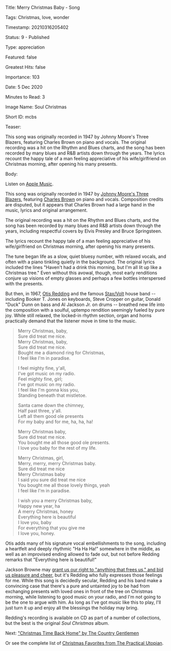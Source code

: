 Title:  Merry Christmas Baby - Song

Tags:   Christmas, love, wonder

Timestamp: 20210316205402

Status: 9 - Published

Type:   appreciation

Featured: false

Greatest Hits: false

Importance: 103

Date:   5 Dec 2020

Minutes to Read: 3

Image Name: Soul Christmas

Short ID: mcbs

Teaser:

This song was originally recorded in 1947 by Johnny Moore's Three Blazers, featuring Charles Brown on piano and vocals. The original recording was a hit on the Rhythm and Blues charts, and the song has been recorded by many blues and R&B artists down through the years. The lyrics recount the happy tale of a man feeling appreciative of his wife/girlfriend on Christmas morning, after opening his many presents. 


Body:

Listen on [Apple Music](https://music.apple.com/us/album/merry-christmas-baby/399650872?i=399651038).

This song was originally recorded in 1947 by [Johnny Moore's Three Blazers][3b], featuring [Charles Brown][cb] on piano and vocals. Composition credits are disputed, but it appears that Charles Brown had a large hand in the music, lyrics and original arrangement. 

The original recording was a hit on the Rhythm and Blues charts, and the song has been recorded by many blues and R&B artists down through the years, including respectful covers by Elvis Presley and Bruce Springsteen.  

The lyrics recount the happy tale of a man feeling appreciative of his wife/girlfriend on Christmas morning, after opening his many presents.  

The tune began life as a slow, quiet bluesy number, with relaxed vocals, and often with a piano tinkling quietly in the background. The original lyrics included the lines "Haven't had a drink this morning, but I'm all lit up like a Christmas tree." Even without this avowal, though, most early renditions conjure up visions of empty glasses and perhaps a few bottles interspersed with the presents. 

But then, in 1967, [Otis Redding][or] and the famous [Stax/Volt][sv] house band -- including Booker T. Jones on keyboards, Steve Cropper on guitar,  Donald "Duck" Dunn on bass and Al Jackson Jr. on drums -- breathed new life into the composition with a soulful, uptempo rendition seemingly fueled by pure joy. While still relaxed, the locked-in rhythm section, organ and horns practically demand that the listener move in time to the music. 

> Merry Christmas, baby,  
> Sure did treat me nice.  
> Merry Christmas, baby,  
> Sure did treat me nice.  
> Bought me a diamond ring for Christmas,  
> I feel like I'm in paradise.  
>   
> I feel mighty fine, y'all,  
> I've got music on my radio.  
> Feel mighty fine, girl;  
> I've got music on my radio.  
> I feel like I'm gonna kiss you,  
> Standing beneath that mistletoe.  
>   
> Santa came down the chimney,  
> Half past three, y'all.  
> Left all them good ole presents  
> For my baby and for me, ha, ha, ha!  
>
> Merry Christmas baby,  
> Sure did treat me nice.  
> You bought me all those good ole presents.  
> I love you baby for the rest of my life.  
>   
> Merry Christmas, girl,  
> Merry, merry, merry Christmas baby.  
> Sure did treat me nice  
> Merry Christmas baby  
> I said you sure did treat me nice  
> You bought me all those lovely things, yeah  
> I feel like I'm in paradise.  
>   
> I wish you a merry Christmas baby,  
> Happy new year, ha  
> A merry Christmas, honey  
> Everything here is beautiful  
> I love you, baby  
> For everything that you give me  
> I love you, honey.

Otis adds many of his signature vocal embellishments to the song, including a heartfelt and deeply rhythmic "Ha Ha Ha!" somewhere in the middle, as well as an improvised ending allowed to fade out, but not before Redding remarks that "Everything here is beautiful!" 

Jackson Browne may [grant us our right to "anything that frees us," and bid us pleasure and cheer][rj], but it's Redding who fully expresses those feelings for me. While this song is decidedly secular, Redding and his band make a convincing case that there's a pure and untainted joy to be had from exchanging presents with loved ones in front of the tree on Christmas morning, while listening to good music on your radio, and I'm not going to be the one to argue with him. As long as I've got music like this to play, I'll just turn it up and enjoy all the blessings the holiday may bring. 

Redding's recording is available on CD as part of a number of collections, but the best is the original *Soul Christmas* album. 

Next: ["Christmas Time Back Home" by The Country Gentlemen](christmas-time-back-home-song-by-the-country-gentlemen.html) 

Or see the complete list of [Christmas Favorites from The Practical Utopian](christmas-favorites-from-the-practical-utopian.html).

[3b]: https://en.wikipedia.org/wiki/Johnny_Moore%27s_Three_Blazers
[cb]: https://en.wikipedia.org/wiki/Charles_Brown_(musician)
[or]: https://en.wikipedia.org/wiki/Otis_Redding
[rj]: the-rebel-jesus-song-by-jackson-browne.html
[sv]: https://en.wikipedia.org/wiki/Stax_Records#House_band
